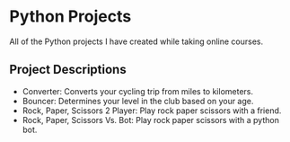 # Python Projects

All of the Python projects I have created while taking online courses.

## Project Descriptions

- Converter: Converts your cycling trip from miles to kilometers.
- Bouncer: Determines your level in the club based on your age.
- Rock, Paper, Scissors 2 Player: Play rock paper scissors with a friend.
- Rock, Paper, Scissors Vs. Bot: Play rock paper scissors with a python bot.
